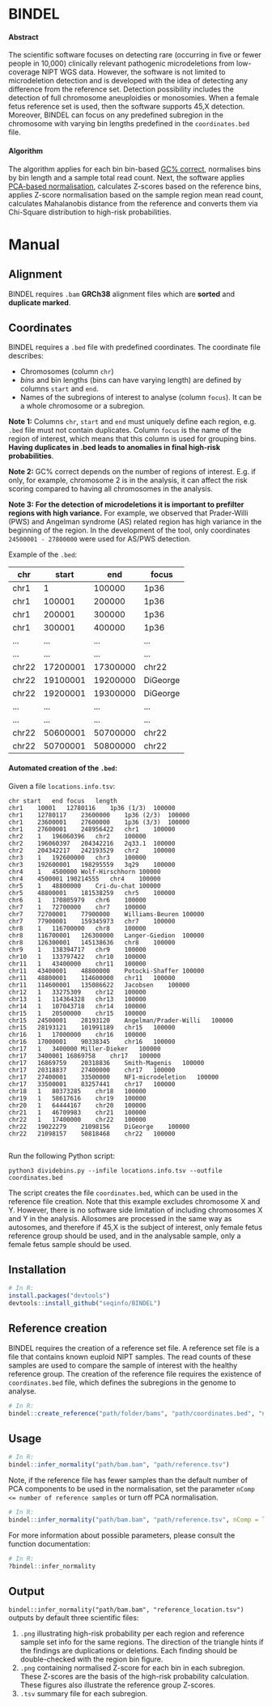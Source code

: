 # BINDEL
#### Abstract

The scientific software focuses on detecting rare (occurring in five or fewer people in 10,000) clinically relevant pathogenic microdeletions from low-coverage NIPT WGS data. 
However, the software is not limited to microdeletion detection and is developed with the idea of detecting any difference from the reference set. Detection possibility includes the detection of full chromosome aneuploidies or monosomies. When a female fetus reference set is used, then the software supports 45,X detection. Moreover, BINDEL can focus on any predefined subregion in the chromosome with varying bin lengths predefined in the `coordinates.bed` file.

#### Algorithm
The algorithm applies for each bin bin-based [GC% correct](https://dx.doi.org/10.1038%2Fs41598-017-02031-5), normalises bins by bin length and a sample total read count. Next, the software applies [PCA-based normalisation](https://doi.org/10.1038/gim.2018.32), calculates Z-scores based on the reference bins, applies Z-score normalisation based on the sample region mean read count, calculates Mahalanobis distance from the reference and converts them via Chi-Square distribution to high-risk probabilities.


# Manual

## Alignment
BINDEL requires `.bam` **GRCh38** alignment files which are **sorted** and **duplicate marked**.

## Coordinates
BINDEL requires a `.bed` file with predefined coordinates. The coordinate file describes:
* Chromosomes (column `chr`)
* *bins* and bin lengths (bins can have varying length) are defined by columns `start` and `end`.
* Names of the subregions of interest to analyse (column `focus`). It can be a whole chromosome or a subregion.

**Note 1:** Columns `chr`, `start` and `end` must uniquely define each region, e.g. `.bed` file must not contain duplicates. Column `focus` is the name of the region of interest, which means that this column is used for grouping bins. **Having duplicates in .bed leads to anomalies in final high-risk probabilities**.

**Note 2:** GC% correct depends on the number of regions of interest. E.g. if only, for example, chromosome 2 is in the analysis, it can affect the risk scoring compared to having all chromosomes in the analysis.

**Note 3:** **For the detection of microdeletions it is important to prefilter regions with high variance.** For example, we observed that Prader-Willi (PWS) and Angelman syndrome (AS) related region has high variance in the beginning of the region. In the development of the tool, only coordinates `24500001 - 27800000` were used for AS/PWS detection.

Example of the `.bed`:

| chr  | start | end | focus |
| ------------- | ------------- | ------------- | ------------- |
| chr1  | 1  | 100000 | 1p36 |
| chr1  | 100001  | 200000 | 1p36 |
| chr1  | 200001  | 300000 | 1p36 |
| chr1  | 300001  | 400000 | 1p36 |
| ...  | ...  | ... | ... |
| ...  | ...  | ... | ... |
| chr22  | 17200001  | 17300000 | chr22 |
| chr22  | 19100001  | 19200000 | DiGeorge |
| chr22  | 19200001  | 19300000 | DiGeorge |
| ...  | ...  | ... | ... |
| ...  | ...  | ... | ... |
| chr22  | 50600001  | 50700000 | chr22 |
| chr22  | 50700001  | 50800000 | chr22 |

#### Automated creation of the `.bed`:

Given a file `locations.info.tsv`:
```TSV
chr	start	end	focus	length
chr1	10001	12780116	1p36 (1/3)	100000
chr1	12780117	23600000	1p36 (2/3)	100000
chr1	23600001	27600000	1p36 (3/3)	100000
chr1	27600001	248956422	chr1	100000
chr2	1	196060396	chr2	100000
chr2	196060397	204342216	2q33.1	100000
chr2	204342217	242193529	chr2	100000
chr3	1	192600000	chr3	100000
chr3	192600001	198295559	3q29	100000
chr4	1	4500000	Wolf-Hirschhorn	100000
chr4	4500001	190214555	chr4	100000
chr5	1	48800000	Cri-du-chat	100000
chr5	48800001	181538259	chr5	100000
chr6	1	170805979	chr6	100000
chr7	1	72700000	chr7	100000
chr7	72700001	77900000	Williams-Beuren	100000
chr7	77900001	159345973	chr7	100000
chr8	1	116700000	chr8	100000
chr8	116700001	126300000	Langer-Giedion	100000
chr8	126300001	145138636	chr8	100000
chr9	1	138394717	chr9	100000
chr10	1	133797422	chr10	100000
chr11	1	43400000	chr11	100000
chr11	43400001	48800000	Potocki-Shaffer	100000
chr11	48800001	114600000	chr11	100000
chr11	114600001	135086622	Jacobsen	100000
chr12	1	33275309	chr12	100000
chr13	1	114364328	chr13	100000
chr14	1	107043718	chr14	100000
chr15	1	20500000	chr15	100000
chr15	24500001	28193120	Angelman/Prader-Willi	100000
chr15	28193121	101991189	chr15	100000
chr16	1	17000000	chr16	100000
chr16	17000001	90338345	chr16	100000
chr17	1	3400000	Miller-Dieker	100000
chr17	3400001	16869758	chr17	100000
chr17	16869759	20318836	Smith-Magenis	100000
chr17	20318837	27400000	chr17	100000
chr17	27400001	33500000	NF1-microdeletion	100000
chr17	33500001	83257441	chr17	100000
chr18	1	80373285	chr18	100000
chr19	1	58617616	chr19	100000
chr20	1	64444167	chr20	100000
chr21	1	46709983	chr21	100000
chr22	1	17400000	chr22	100000
chr22	19022279	21098156	DiGeorge	100000
chr22	21098157	50818468	chr22	100000


```
Run the following Python script:
```
python3 dividebins.py --infile locations.info.tsv --outfile coordinates.bed
```
The script creates the file `coordinates.bed`, which can be used in the reference file creation. Note that this example excludes chromosome X and Y. However, there is no software side limitation of including chromosomes X and Y in the analysis. Allosomes are processed in the same way as autosomes, and therefore if 45,X is the subject of interest, only female fetus reference group should be used, and in the analysable sample, only a female fetus sample should be used. 
## Installation
```R
# In R:
install.packages("devtools")
devtools::install_github("seqinfo/BINDEL")
```
## Reference creation
BINDEL requires the creation of a reference set file. A reference set file is a file that contains known euploid NIPT samples. The read counts of these samples are used to compare the sample of interest with the healthy reference group. The creation of the reference file requires the existence of `coordinates.bed` file, which defines the subregions in the genome to analyse.
```R
# In R:
bindel::create_reference("path/folder/bams", "path/coordinates.bed", "name_of_the_output")
```
## Usage
```R
# In R:
bindel::infer_normality("path/bam.bam", "path/reference.tsv")
```
Note, if the reference file has fewer samples than the default number of PCA components to be used in the normalisation, set the parameter `nComp <= number of reference samples` or turn off PCA normalisation.

```R
# In R:
bindel::infer_normality("path/bam.bam", "path/reference.tsv", nComp = less_than_n_samples_in_reference)
```

For more information about possible parameters, please consult the function documentation:
```R
# In R:
?bindel::infer_normality
```

## Output
`bindel::infer_normality("path/bam.bam", "reference_location.tsv")` outputs by default three scientific files:
1. `.png` illustrating high-risk probability per each region and reference sample set info for the same regions. The direction of the triangle hints if the findings are duplications or deletions. Each finding should be double-checked with the region bin figure.
2. `.png` containing normalised Z-score for each bin in each subregion. These Z-scores are the basis of the high-risk probability calculation. These figures also illustrate the reference group Z-scores.
3. `.tsv` summary file for each subregion.
